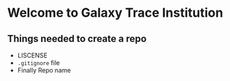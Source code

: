 # Welcome to Galaxy Trace Institution

## Things needed to create a repo
 - LISCENSE
 - `.gitignore` file 
 - Finally Repo name 

